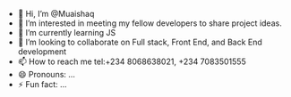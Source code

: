 - 👋 Hi, I’m @Muaishaq
- 👀 I’m interested in meeting my fellow developers to share project ideas. 
- 🌱 I’m currently learning JS
- 💞️ I’m looking to collaborate on Full stack, Front End, and Back End development 
- 📫 How to reach me tel:+234 8068638021, +234 7083501555 
- 😄 Pronouns: ...
- ⚡ Fun fact: ...

<!---
Muaishaq/Muaishaq is a ✨ special ✨ repository because its `README.md` (this file) appears on your GitHub profile.
You can click the Preview link to take a look at your changes.
--->
